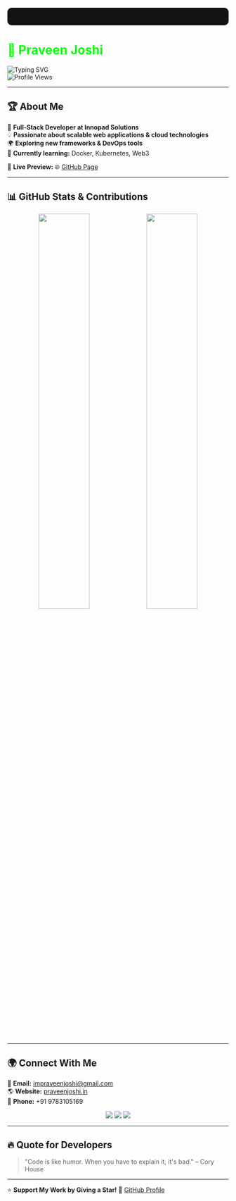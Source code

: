 <p align="center" style="background-color:#121212; padding:20px; border-radius:10px;">
  <h1 style="color:#00FF00">🚀 Praveen Joshi</h1>
  <img src="https://readme-typing-svg.herokuapp.com?font=Roboto&color=%2300FF00&size=24&center=true&vCenter=true&height=30&lines=Full-Stack+Developer;6%2B+Years+Experience;.NET+|+MEAN+|+MERN;Cloud+Services+%7C+API+Development" alt="Typing SVG">
  <br>
  <img src="https://profile-counter.glitch.me/impraveenjoshi/count.svg" alt="Profile Views">
</p>

---

## 🏆 About Me  
🎯 **Full-Stack Developer at Innopad Solutions**  
💡 **Passionate about scalable web applications & cloud technologies**  
🌍 **Exploring new frameworks & DevOps tools**  
📌 **Currently learning:** Docker, Kubernetes, Web3  

🔗 **Live Preview:** 🌐 [GitHub Page](https://impraveenjoshi.github.io/impraveenjoshi/)  

---

## 📊 GitHub Stats & Contributions  
<p align="center">
  <img src="https://github-readme-stats.vercel.app/api?username=impraveenjoshi&show_icons=true&theme=radical" width="48%">
  <img src="https://github-readme-stats.vercel.app/api/top-langs/?username=impraveenjoshi&layout=compact&theme=radical" width="48%">
</p>

---

## 🌍 Connect With Me  
📩 **Email:** [impraveenjoshi@gmail.com](mailto:impraveenjoshi@gmail.com)  
🌎 **Website:** [praveenjoshi.in](https://praveenjoshi.in)  
📱 **Phone:** +91 9783105169  

<p align="center">
  <a href="https://twitter.com/impraveenjoshi"><img src="https://img.shields.io/badge/Twitter-%231DA1F2.svg?style=for-the-badge&logo=Twitter&logoColor=white"></a>
  <a href="https://instagram.com/impraveenjoshi"><img src="https://img.shields.io/badge/Instagram-%23E4405F.svg?style=for-the-badge&logo=instagram&logoColor=white"></a>
  <a href="https://www.linkedin.com/in/impraveenjoshi/"><img src="https://img.shields.io/badge/LinkedIn-%230077B5.svg?style=for-the-badge&logo=linkedin&logoColor=white"></a>
</p>

---

## 🔥 Quote for Developers  
> "Code is like humor. When you have to explain it, it's bad." – Cory House  

---
⭐ **Support My Work by Giving a Star!** 🌟 [GitHub Profile](https://github.com/impraveenjoshi)  
